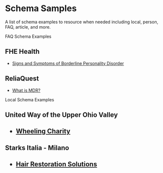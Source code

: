 # Schema Samples
A list of schema examples to resource when needed including local, person, FAQ, article, and more. 

FAQ Schema Examples
<h2>FHE Health</h2>
<ul>
  <li><a href="https://fherehab.com/pd/signs-of-bpd/">Signs and Symptoms of Borderline Personality Disorder</a></li>
</ul>
<h2>ReliaQuest</h2>
<ul>
  <li><a href="https://www.reliaquest.com/resource/video/what-is-mdr/">What is MDR?</a></li>
</ul>

Local Schema Examples
<h2>United Way of the Upper Ohio Valley<h2>
 <ul>
  <li><a href="https://unitedwayuov.org/about-us/">Wheeling Charity</a></li>
</ul> 
 <h2>Starks Italia - Milano<h2> 
   <ul>
  <li><a href="https://starksglobal.com/it/trapianto-capelli-milano/">Hair Restoration Solutions</a></li>
</ul> 

